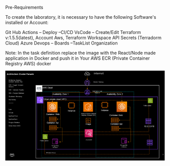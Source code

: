 
Pre-Requirements 

To create the laboratory, it is necessary to have the following Software's installed or Account:

Git Hub Actions – Deploy –CI/CD
VsCode – Create/Edit
Terraform v:1.5.5(latest),
Account Aws, 
Terraform Workspace API Secrets (Terradorm Cloud)
Azure Devops – Boards –TaskList Organization

Note: In the task definition replace the image with the React/Node made application in Docker and push it in
Your AWS ECR (Private Container Registry AWS) docker



![Alt text](image.png)
